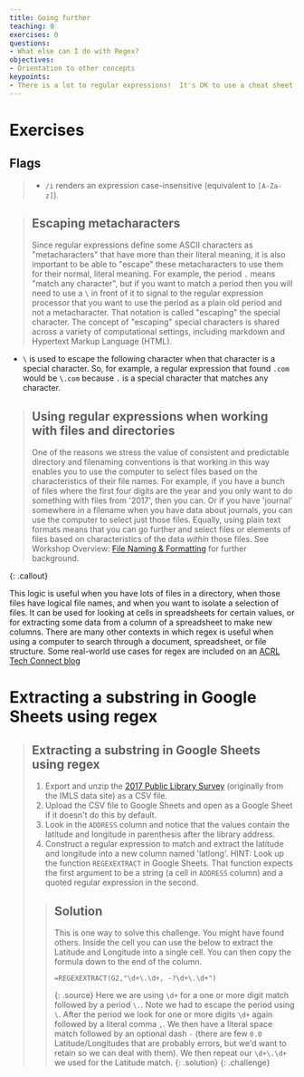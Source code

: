 ```yaml
---
title: Going further
teaching: 0
exercises: 0
questions:
- What else can I do with Regex?
objectives:
- Orientation to other concepts
keypoints:
- There is a lot to regular expressions!  It's OK to use a cheat sheet.
---
```


# Exercises

## Flags
> - `/i` renders an expression case-insensitive (equivalent to `[A-Za-z]`).

> ## Escaping metacharacters
> Since regular expressions define some ASCII characters as "metacharacters" that have more than their literal meaning, it is also important to be able to "escape" these metacharacters to use them for their normal, literal meaning. For example, the period `.` means "match any character", but if you want to match a period then you will need to use a `\` in front of it to signal to the regular expression processor that you want to use the period as a plain old period and not a metacharacter. That notation is called "escaping" the special character. The concept of "escaping" special characters is shared across a variety of computational settings, including markdown and Hypertext Markup Language (HTML).
- `\` is used to escape the following character when that character is a special character. So, for example, a regular expression that found `.com` would be `\.com` because `.` is a special character that matches any character.


> ## Using regular expressions when working with files and directories
>
> One of the reasons we stress the value of consistent and predictable directory and filenaming conventions is that working in this way enables you to use the computer to select files based on the characteristics of their file names. For example, if you have a bunch of files where the first four digits are the year and you only want to do something with files from '2017', then you can. Or if you have 'journal' somewhere in a filename when you have data about journals, you can use the computer to select just those files. Equally, using plain text formats means that you can go further and select files or elements of files based on characteristics of the data *within* those files. See Workshop Overview: [File Naming & Formatting](https://librarycarpentry.org/lc-overview/06-file-naming-formatting/index.html) for further background.
>
{: .callout}

This logic is useful when you have lots of files in a directory, when those files have logical file names, and when you want to isolate a selection of files. It can be used for looking at cells in spreadsheets for certain values, or for extracting some data from a column of a spreadsheet to make new columns. There are many other contexts in which regex is useful when using a computer to search through a document, spreadsheet, or file structure. Some real-world use cases for regex are included on an [ACRL Tech Connect blog](https://acrl.ala.org/techconnect/post/fear-no-longer-regular-expressions/)

# Extracting a substring in Google Sheets using regex

> ## Extracting a substring in Google Sheets using regex
> 1. Export and unzip the [2017 Public Library Survey](https://github.com/LibraryCarpentry/lc-data-intro/blob/gh-pages/files/PLS_FY17.zip) (originally from the IMLS data site) as a CSV file.
> 2. Upload the CSV file to Google Sheets and open as a Google Sheet if it doesn't do this by default.
> 3. Look in the `ADDRESS` column and notice that the values contain the latitude and longitude in parenthesis after the library address.
> 4. Construct a regular expression to match and extract the latitude and longitude into a new column named 'latlong'. HINT: Look up the function `REGEXEXTRACT` in Google Sheets. That function expects the first argument to be a string (a cell in `ADDRESS` column) and a quoted regular expression in the second.
>
>> ## Solution
> > This is one way to solve this challenge. You might have found others. Inside the cell you can use the below to extract the Latitude and Longitude into a single cell. You can then copy the formula down to the end of the column.
>>~~~
> > =REGEXEXTRACT(G2,"\d+\.\d+, -?\d+\.\d+")
> >~~~
> >{: .source}
> > Here we are using `\d+` for a one or more digit match followed by a period `\.`. Note we had to escape the period using `\`. After the period we look for one or more digits  `\d+` again followed by a literal comma `,`. We then have a literal space match followed by an optional dash `-` (there are few `0.0` Latitude/Longitudes that are probably errors, but we'd want to retain so we can deal with them). We then repeat our `\d+\.\d+` we used for the Latitude match.
> {: .solution}
{: .challenge}
